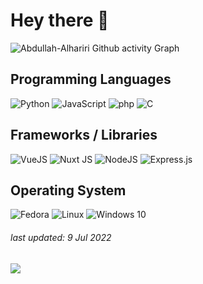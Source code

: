 # Hey there 👋

![Abdullah-Alhariri Github activity Graph](https://activity-graph.herokuapp.com/graph?username=Abdullah-Alhariri&theme=github&bg_color=22272E&title_color=fff&text_color=fff&hide_border=true)

<!-- ![Abdullah-Alhariri GitHub stats](https://github-readme-stats.vercel.app/api?username=Abdullah-Alhariri&show_icons=false&theme=gruvbox&bg_color=-15,ef4136,fbb040&title_color=fff&text_color=fff) -->

## Programming Languages
![Python](https://img.shields.io/badge/python-%2314354C.svg?style=for-the-badge&logo=python&logoColor=white)
![JavaScript](https://img.shields.io/badge/javascript-%23323330.svg?style=for-the-badge&logo=javascript&logoColor=%23F7DF1E)
![php](https://img.shields.io/badge/php-%2314354C.svg?style=for-the-badge&logo=php&logoColor=white)
![C](https://img.shields.io/badge/c-%23404d59.svg?style=for-the-badge&logo=c&logoColor=white)


## Frameworks / Libraries
![VueJS](https://img.shields.io/badge/vue.js-%2343853D.svg?style=for-the-badge&logo=vue.js&logoColor=white)
![Nuxt JS](https://img.shields.io/badge/Nuxt-black?style=for-the-badge&logo=next.js&logoColor=white)
![NodeJS](https://img.shields.io/badge/node.js-%2343853D.svg?style=for-the-badge&logo=node.js&logoColor=white)
![Express.js](https://img.shields.io/badge/express.js-%23404d59.svg?style=for-the-badge&logo=express&logoColor=%2361DAFB)
     
## Operating System
![Fedora](https://img.shields.io/badge/Fedora-0B57A4?style=for-the-badge&logo=Fedora&logoColor=white)
![Linux](https://img.shields.io/badge/Linux-FCC624?style=for-the-badge&logo=linux&logoColor=black)
![Windows 10](https://img.shields.io/badge/Windows-0078D6?style=for-the-badge&logo=windows&logoColor=white)

<h6>last updated: 9 Jul 2022<h6>
     
![](https://komarev.com/ghpvc/?username=Abdullah-Alhariri&color=ef4136) 
